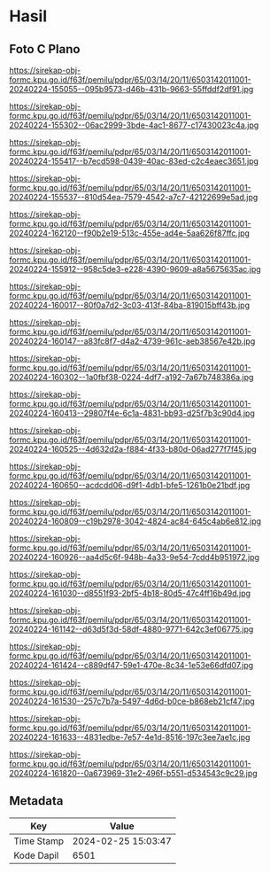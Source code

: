 # Hasil

## Foto C Plano

https://sirekap-obj-formc.kpu.go.id/f63f/pemilu/pdpr/65/03/14/20/11/6503142011001-20240224-155055--095b9573-d46b-431b-9663-55ffddf2df91.jpg

https://sirekap-obj-formc.kpu.go.id/f63f/pemilu/pdpr/65/03/14/20/11/6503142011001-20240224-155302--06ac2999-3bde-4ac1-8677-c17430023c4a.jpg

https://sirekap-obj-formc.kpu.go.id/f63f/pemilu/pdpr/65/03/14/20/11/6503142011001-20240224-155417--b7ecd598-0439-40ac-83ed-c2c4eaec3651.jpg

https://sirekap-obj-formc.kpu.go.id/f63f/pemilu/pdpr/65/03/14/20/11/6503142011001-20240224-155537--810d54ea-7579-4542-a7c7-42122699e5ad.jpg

https://sirekap-obj-formc.kpu.go.id/f63f/pemilu/pdpr/65/03/14/20/11/6503142011001-20240224-162120--f90b2e19-513c-455e-ad4e-5aa626f87ffc.jpg

https://sirekap-obj-formc.kpu.go.id/f63f/pemilu/pdpr/65/03/14/20/11/6503142011001-20240224-155912--958c5de3-e228-4390-9609-a8a5675635ac.jpg

https://sirekap-obj-formc.kpu.go.id/f63f/pemilu/pdpr/65/03/14/20/11/6503142011001-20240224-160017--80f0a7d2-3c03-413f-84ba-819015bff43b.jpg

https://sirekap-obj-formc.kpu.go.id/f63f/pemilu/pdpr/65/03/14/20/11/6503142011001-20240224-160147--a83fc8f7-d4a2-4739-961c-aeb38567e42b.jpg

https://sirekap-obj-formc.kpu.go.id/f63f/pemilu/pdpr/65/03/14/20/11/6503142011001-20240224-160302--1a0fbf38-0224-4df7-a192-7a67b748386a.jpg

https://sirekap-obj-formc.kpu.go.id/f63f/pemilu/pdpr/65/03/14/20/11/6503142011001-20240224-160413--29807f4e-6c1a-4831-bb93-d25f7b3c90d4.jpg

https://sirekap-obj-formc.kpu.go.id/f63f/pemilu/pdpr/65/03/14/20/11/6503142011001-20240224-160525--4d632d2a-f884-4f33-b80d-06ad277f7f45.jpg

https://sirekap-obj-formc.kpu.go.id/f63f/pemilu/pdpr/65/03/14/20/11/6503142011001-20240224-160650--acdcdd06-d9f1-4db1-bfe5-1261b0e21bdf.jpg

https://sirekap-obj-formc.kpu.go.id/f63f/pemilu/pdpr/65/03/14/20/11/6503142011001-20240224-160809--c19b2978-3042-4824-ac84-645c4ab6e812.jpg

https://sirekap-obj-formc.kpu.go.id/f63f/pemilu/pdpr/65/03/14/20/11/6503142011001-20240224-160926--aa4d5c6f-948b-4a33-9e54-7cdd4b951972.jpg

https://sirekap-obj-formc.kpu.go.id/f63f/pemilu/pdpr/65/03/14/20/11/6503142011001-20240224-161030--d8551f93-2bf5-4b18-80d5-47c4ff16b49d.jpg

https://sirekap-obj-formc.kpu.go.id/f63f/pemilu/pdpr/65/03/14/20/11/6503142011001-20240224-161142--d63d5f3d-58df-4880-9771-642c3ef06775.jpg

https://sirekap-obj-formc.kpu.go.id/f63f/pemilu/pdpr/65/03/14/20/11/6503142011001-20240224-161424--c889df47-59e1-470e-8c34-1e53e66dfd07.jpg

https://sirekap-obj-formc.kpu.go.id/f63f/pemilu/pdpr/65/03/14/20/11/6503142011001-20240224-161530--257c7b7a-5497-4d6d-b0ce-b868eb21cf47.jpg

https://sirekap-obj-formc.kpu.go.id/f63f/pemilu/pdpr/65/03/14/20/11/6503142011001-20240224-161633--4831edbe-7e57-4e1d-8516-197c3ee7ae1c.jpg

https://sirekap-obj-formc.kpu.go.id/f63f/pemilu/pdpr/65/03/14/20/11/6503142011001-20240224-161820--0a673969-31e2-496f-b551-d534543c9c29.jpg


## Metadata

| Key        | Value               |
| ---------- | ------------------- |
| Time Stamp | 2024-02-25 15:03:47 |
| Kode Dapil | 6501                |



